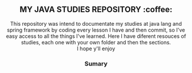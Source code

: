 <h2 align="center">MY JAVA STUDIES REPOSITORY :coffee:</h2>

<p align="center">
This repository was intend to documentate my studies at java lang and spring framework by coding every lesson I have and then commit, so I've easy access to all the things I've learned. Here I have diferent resouces of studies, each one with your own folder and then the sections. <br>
I hope y'll enjoy
</p>

<h3 align="center">Sumary</h3>
<p align="center">
 
</p>  



